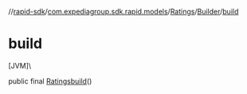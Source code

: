 //[rapid-sdk](../../../../index.md)/[com.expediagroup.sdk.rapid.models](../../index.md)/[Ratings](../index.md)/[Builder](index.md)/[build](build.md)

# build

[JVM]\

public final [Ratings](../index.md)[build](build.md)()
